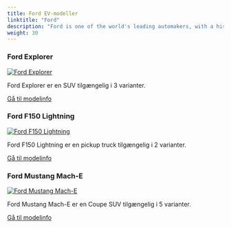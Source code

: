 ```yaml
---
title: Ford EV-modeller
linktitle: "Ford"
description: "Ford is one of the world's leading automakers, with a history of innovation and excellence that spans more than a century. Ford is also committed to leading the transition to a more sustainable and electrified future, with a range of hybrid and electric vehicles (EVs) that offer performance, efficiency, technology and convenience."
weight: 30
---
```

<!-- markdownlint-disable MD033 -->
<!-- markdownlint-disable MD010 -->


<div class="container p-3 mb-4 bg-body-tertiary rounded border">
<h3> Ford Explorer</h3>
	<div class="row">
		<div class="col col-12 col-md-6">
			<a href="explorer"><img src="https://media.evkx.net/multimedia/models/ford/explorer/explorer_extended_range_awd/main_1_st.jpg" class="img-fluid" alt="Ford Explorer" ></a>
		</div>
		<div class="col col-12 col-md-6">
<p>
Ford Explorer er en SUV tilgængelig i 3 varianter.
</p>
	<a href="explorer/" class="btn btn-outline-primary" role="button">Gå til modelinfo</a>
		</div>
	</div>
</div>
<div class="container p-3 mb-4 bg-body-tertiary rounded border">
<h3> Ford F150 Lightning</h3>
	<div class="row">
		<div class="col col-12 col-md-6">
			<a href="f150_lightning"><img src="https://media.evkx.net/multimedia/models/ford/f150_lightning/f150_lightning_extended_range/main_1_st.jpg" class="img-fluid" alt="Ford F150 Lightning" ></a>
		</div>
		<div class="col col-12 col-md-6">
<p>
Ford F150 Lightning er en pickup truck tilgængelig i 2 varianter.
</p>
	<a href="f150_lightning/" class="btn btn-outline-primary" role="button">Gå til modelinfo</a>
		</div>
	</div>
</div>
<div class="container p-3 mb-4 bg-body-tertiary rounded border">
<h3> Ford Mustang Mach-E</h3>
	<div class="row">
		<div class="col col-12 col-md-6">
			<a href="mustang_mach-e"><img src="https://media.evkx.net/multimedia/models/ford/mustang_mach-e/mustang_mach-e_long_range_awd/main_1_st.jpg" class="img-fluid" alt="Ford Mustang Mach-E" ></a>
		</div>
		<div class="col col-12 col-md-6">
<p>
Ford Mustang Mach-E er en Coupe SUV tilgængelig i 5 varianter.
</p>
	<a href="mustang_mach-e/" class="btn btn-outline-primary" role="button">Gå til modelinfo</a>
		</div>
	</div>
</div>
